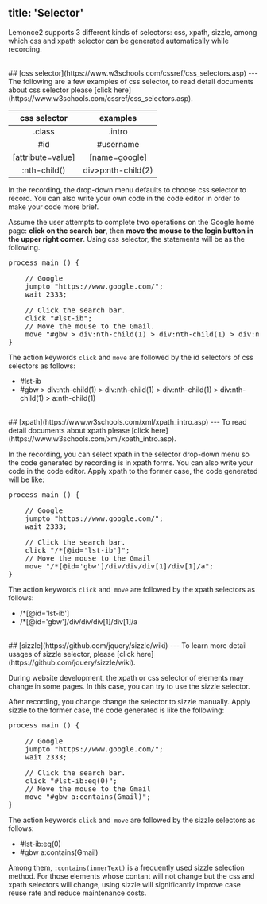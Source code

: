title: 'Selector'
---
Lemonce2 supports 3 different kinds of selectors: css, xpath, sizzle, among which css and xpath selector can be generated automatically while recording.

<br/>
## [css selector](https://www.w3schools.com/cssref/css_selectors.asp)
---
The following are a few examples of css selector, to read detail documents about css selector please [click here](https://www.w3schools.com/cssref/css_selectors.asp).

|css selector    |examples   |
|:--------------:|:---------:|
|.class|.intro|
|#id|#username|
|[attribute=value]|[name=google]|
|:nth-child()|div>p:nth-child(2)|

In the recording, the drop-down menu defaults to choose css selector to record. You can also write your own code in the code editor in order to make your code more brief.

Assume the user attempts to complete two operations on the Google home page: **click on the search bar**, then **move the mouse to the login button in the upper right corner**. Using css selector, the statements will be as the following. 
<pre class="sublemon">
process main () {

	// Google
	jumpto "https://www.google.com/";
	wait 2333;

	// Click the search bar.
	click "#lst-ib";
	// Move the mouse to the Gmail.
	move "#gbw > div:nth-child(1) > div:nth-child(1) > div:nth-child(1) > div:nth-child(1) > a:nth-child(1)";
}</pre>

The action keywords `click` and `move` are followed by the id selectors of css selectors as follows:
- #lst-ib
- #gbw > div:nth-child(1) > div:nth-child(1) > div:nth-child(1) > div:nth-child(1) > a:nth-child(1)

<br/>
## [xpath](https://www.w3schools.com/xml/xpath_intro.asp)
---
To read detail documents about xpath please [click here](https://www.w3schools.com/xml/xpath_intro.asp).

In the recording, you can select xpath in the selector drop-down menu so the code generated by recording is in xpath forms. You can also write your code in the code editor. Apply xpath to the former case, the code generated will be like:

<pre class="sublemon">
process main () {

	// Google
	jumpto "https://www.google.com/";
	wait 2333;
	
	// Click the search bar.
	click "/*[@id='lst-ib']";
	// Move the mouse to the Gmail
    move "/*[@id='gbw']/div/div/div[1]/div[1]/a";
}</pre>

The action keywords `click` and` move` are followed by the xpath selectors as follows:
- /*[@id='lst-ib']
- /*[@id='gbw']/div/div/div[1]/div[1]/a

<br/>
## [sizzle](https://github.com/jquery/sizzle/wiki)
---
To learn more detail usages of sizzle selector, please [click here](https://github.com/jquery/sizzle/wiki).

During website development, the xpath or css selector of elements may change in some pages. In this case, you can try to use the sizzle selector.

After recording, you change change the selector to sizzle manually. Apply sizzle to the former case, the code generated is like the following:

<pre class="sublemon">
process main () {
    
	// Google
	jumpto "https://www.google.com/";
	wait 2333;

	// Click the search bar.
	click "#lst-ib:eq(0)";
	// Move the mouse to the Gmail
    move "#gbw a:contains(Gmail)";
}</pre>

The action keywords `click` and` move` are followed by the sizzle selectors as follows:
- #lst-ib:eq(0)
- #gbw a:contains(Gmail)

Among them,  `:contains(innerText)` is a frequently used sizzle selection method. For those elements whose contant will not change but the css and xpath selectors will change, using sizzle will significantly improve case reuse rate and reduce maintenance costs.